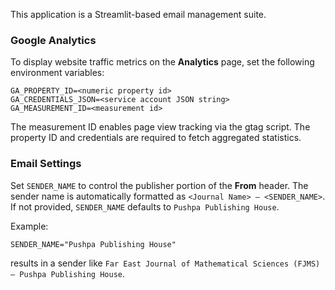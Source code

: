 This application is a Streamlit-based email management suite.

### Google Analytics

To display website traffic metrics on the **Analytics** page, set the following
environment variables:

```
GA_PROPERTY_ID=<numeric property id>
GA_CREDENTIALS_JSON=<service account JSON string>
GA_MEASUREMENT_ID=<measurement id>
```

The measurement ID enables page view tracking via the gtag script. The property
ID and credentials are required to fetch aggregated statistics.

### Email Settings

Set `SENDER_NAME` to control the publisher portion of the **From** header. The
sender name is automatically formatted as `<Journal Name> – <SENDER_NAME>`.
If not provided, `SENDER_NAME` defaults to `Pushpa Publishing House`.

Example:

```
SENDER_NAME="Pushpa Publishing House"
```
results in a sender like `Far East Journal of Mathematical Sciences (FJMS) – Pushpa Publishing House`.
